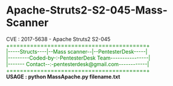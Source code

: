 # Apache-Struts2-S2-045-Mass-Scanner
CVE : 2017-5638 - Apache Struts2 S2-045<br>
<font color="green">
+========================================+<br>
|-----Structs----|--Mass scanner--|--PentesterDesk-----|<br>
|---------Coded-by-:-PentesterDesk Team----------------|<br>
|------- Contact--:-pentesterdesk@gmail.com------------|<br>
+========================================+<br></font>
<b>USAGE : python MassApache.py filename.txt</b>
